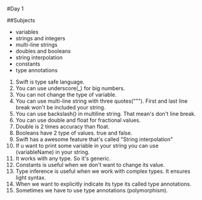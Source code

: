 #Day 1

##Subjects

- variables
- strings and integers
- multi-line strings
- doubles and booleans
- string interpolation
- constants
- type annotations

1. Swift is type safe language.
2. You can use underscore(_) for big numbers.
3. You can not change the type of variable.
4. You can use multi-line string with three quotes(""").  First and last line break won't be included your string. 
5. You can use backslash(\) in multiline string. That mean's don't line break.
6. You can use double and float for fractional values. 
7. Double is 2 times accuracy than float. 
8. Booleans have 2 type of values. true and false.
9. Swift has a awesome feature that's called "String interpolation"
10. If u want to print some variable in your string you can use \(variableName) in your string.
11. It works with any type. So it's generic.
12. Constants is useful when we don't want to change its value.
13. Type inference is useful when we work with complex types. It ensures light syntax.
14. When we want to explicitly indicate its type its called type annotations.
15. Sometimes we have to use type annotations (polymorphism).

